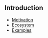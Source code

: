 ## Introduction

* [Motivation](Motivation.md)
* [Ecosystem](Ecosystem.md)
* [Examples](Examples.md)
